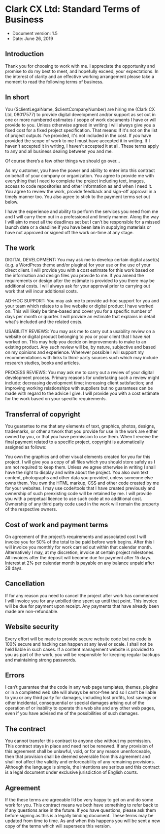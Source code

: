 # Clark CX Ltd: Standard Terms of Business

- Document version: 1.5
- Date: June 26, 2019

## Introduction 

Thank you for choosing to work with me. I appreciate the opportunity and promise to do my best to meet, and hopefully exceed, your expectations. In the interest of clarity and an effective working arrangement please take a moment to read the following terms of business. 
## In short

You ($clientLegalName, $clientCompanyNumber) are hiring me (Clark CX Ltd, 08017577) to provide digital development and/or support as set out in one or more numbered estimates / scope of work documents I have or will provide to you. Unless otherwise agreed in writing I will always give you a fixed cost for a fixed project specification. That means: If it's not on the list of project outputs I've provided, it's not included in the cost. If _you_ have provided the scope of work to me I must have accepted it in writing. If I haven't accepted it in writing, I haven't accepted it at all. These terms apply to any and all business dealing between you and me. 

Of course there’s a few other things we should go over...

As my customer, you have the power and ability to enter into this contract on behalf of your company or organization. You agree to provide me with everything that I need to complete the project including text, images, access to code repositories and other information as and when I need it. You agree to review the work, provide feedback and sign-off approval in a timely manner too. You also agree to stick to the payment terms set out below.

I have the experience and ability to perform the services you need from me and I will carry them out in a professional and timely manner. Along the way I will aim to meet all the deadlines set but I can’t be responsible for a missed launch date or a deadline if you have been late in supplying materials or have not approved or signed off the work on-time at any stage.

## The work

DIGITAL DEVELOPMENT: You may ask me to develop certain digital asset(s) (e.g. a WordPress theme and/or plugins) for your use or the use of your direct client. I will provide you with a cost estimate for this work based on the information and design files you provide to me. If you amend the requirements or design after the estimate is provided to you there may be additional costs. I will always ask for your approval prior to carrying out work that will incur additional costs.

AD-HOC SUPPORT: You may ask me to provide ad-hoc support for you and your team which relates to a live website or digital product I have worked on. This will likely be time-based and cover you for a specific number of days per month or quarter. I will provide an estimate that explains in detail what's included and the related costs.

USABILITY REVIEWS: You may ask me to carry out a usability review on a website or digital product belonging to you or your client that I have _not_ worked on. This may help you decide on improvements to make to an existing product. Any such review will be, by nature, subjective and based on my opinions and experience. Wherever possible I will support my recommendations with links to third-party sources such which may include research studies, books and articles.

PROCESS REVIEWS: You may ask me to carry out a review of your digital development process. Primary reasons for undertaking such a review might include: decreasing development time; increasing client satisfaction; and improving working relationships with suppliers but no guarantees can be made with regard to the advice I give. I will provide you with a cost estimate for the work based on your specific requirements. 

## Transferral of copyright

You guarantee to me that any elements of text, graphics, photos, designs, trademarks, or other artwork that you provide for use in the work are either owned by you, or that you have permission to use them. When I receive the final payment related to a specific project, copyright is automatically assigned as follows:

You own the graphics and other visual elements created for you for this project. I will give you a copy of all files which you should store safely as I am not required to keep them. Unless we agree otherwise in writing I shall have the right to display and write about the project. You also own text content, photographs and other data you provided, unless someone else owns them. You own the HTML markup, CSS and other code created by me for your websites. I may use code/tools that I have created previously and ownership of such preexisting code will be retained by me. I will provide you with a perpetual licence to use such code at no additional cost. Ownership of any third party code used in the work will remain the property of the respective owners.

## Cost of work and payment terms

On agreement of the project’s requirements and associated cost I will invoice you for 50% of the total to be paid before work begins. After this I will invoice you monthly for work carried out within that calendar month. Alternatively I may, at my discretion, invoice at certain project milestones. All invoices after the deposit will become due for payment after 15 days. Interest at 2% per calendar month is payable on any balance unpaid after 28 days.

## Cancellation

If for any reason you need to cancel the project after work has commenced I will invoice you for any unbilled time spent up until that point. This invoice will be due for payment upon receipt. Any payments that have already been made are non-refundable.

## Website security

Every effort will be made to provide secure website code but no code is 100% secure and hacking can happen at any level or scale. I shall not be held liable in such cases. If a content management website is provided to you as part of the work, you will be responsible for keeping regular backups and maintaining strong passwords.

## Errors

I can’t guarantee that the code in any web page templates, themes, plugins or in a completed web site will always be error-free and so I can’t be liable to you or any third party for damages, including lost profits, lost savings or other incidental, consequential or special damages arising out of the operation of or inability to operate this web site and any other web pages, even if you have advised me of the possibilities of such damages.

## The contract

You cannot transfer this contract to anyone else without my permission. This contract stays in place and need not be renewed. If any provision of this agreement shall be unlawful, void, or for any reason unenforceable, then that provision shall be deemed severable from this agreement and shall not affect the validity and enforceability of any remaining provisions. Although the language is simple, the intentions are serious and this contract is a legal document under exclusive jurisdiction of English courts.

## Agreement

If the these terms are agreeable I’d be very happy to get on and do some work for you. This contract means we both have something to refer back to if any questions arise in the future. If you have questions, please ask them before signing as this is a legally binding document. These terms may be updated from time to time. As and when this happens you will be sent a new copy of the terms which will supersede this version.